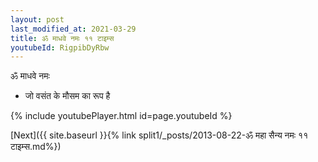 ```yaml
---
layout: post
last_modified_at: 2021-03-29
title: ॐ माधवे नमः ११ टाइम्स
youtubeId: RigpibDyRbw
---
```

 
 
 ॐ माधवे नमः  
 
 -  जो वसंत के मौसम का रूप है 
 
  
 
  
 
 
 
 
 
 


{% include youtubePlayer.html id=page.youtubeId %}
 
[Next]({{ site.baseurl }}{% link  split1/_posts/2013-08-22-ॐ महा सैन्य नमः ११ टाइम्स.md%})
 
